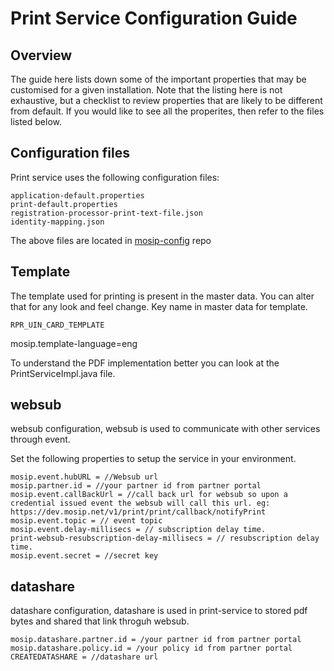 # Print Service Configuration Guide

## Overview
The guide here lists down some of the important properties that may be customised for a given installation. Note that the listing here is not exhaustive, but a checklist to review properties that are likely to be different from default. If you would like to see all the properites, then refer to the files listed below.

## Configuration files
Print service uses the following configuration files:
```
application-default.properties
print-default.properties
registration-processor-print-text-file.json
identity-mapping.json
```
The above files are located in [mosip-config](https://github.com/mosip/mosip-config/blob/develop3-v3/) repo

## Template
The template used for printing is present in the master data. You can alter that for any look and feel change. Key name in master data for template.
```
RPR_UIN_CARD_TEMPLATE
```
mosip.template-language=eng

To understand the PDF implementation better you can look at the PrintServiceImpl.java file. 

## websub

websub configuration, websub is used to communicate with other services through event.

Set the following properties to setup the service in your environment.
```
mosip.event.hubURL = //Websub url
mosip.partner.id = //your partner id from partner portal
mosip.event.callBackUrl = //call back url for websub so upon a credential issued event the websub will call this url. eg: https://dev.mosip.net/v1/print/print/callback/notifyPrint
mosip.event.topic = // event topic
mosip.event.delay-millisecs = // subscription delay time. 
print-websub-resubscription-delay-millisecs = // resubscription delay time.
mosip.event.secret = //secret key 
```

## datashare

datashare configuration, datashare is used in print-service to stored pdf bytes and shared that link throguh websub.

```
mosip.datashare.partner.id = /your partner id from partner portal
mosip.datashare.policy.id = /your policy id from partner portal
CREATEDATASHARE = //datashare url 

```







